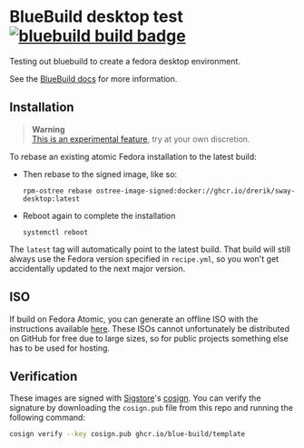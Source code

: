 # BlueBuild desktop test &nbsp; [![bluebuild build badge](https://github.com/drerik/desktop-bluebuild-test/actions/workflows/build.yml/badge.svg)](https://github.com/drerik/desktop-bluebuild-test/actions/workflows/build.yml)

Testing out bluebuild to create a fedora desktop environment.

See the [BlueBuild docs](https://blue-build.org/how-to/setup/) for more information.



## Installation

> **Warning**  
> [This is an experimental feature](https://www.fedoraproject.org/wiki/Changes/OstreeNativeContainerStable), try at your own discretion.

To rebase an existing atomic Fedora installation to the latest build:

- Then rebase to the signed image, like so:
  ```
  rpm-ostree rebase ostree-image-signed:docker://ghcr.io/drerik/sway-desktop:latest
  ```
- Reboot again to complete the installation
  ```
  systemctl reboot
  ```

The `latest` tag will automatically point to the latest build. That build will still always use the Fedora version specified in `recipe.yml`, so you won't get accidentally updated to the next major version.

## ISO

If build on Fedora Atomic, you can generate an offline ISO with the instructions available [here](https://blue-build.org/learn/universal-blue/#fresh-install-from-an-iso). These ISOs cannot unfortunately be distributed on GitHub for free due to large sizes, so for public projects something else has to be used for hosting.

## Verification

These images are signed with [Sigstore](https://www.sigstore.dev/)'s [cosign](https://github.com/sigstore/cosign). You can verify the signature by downloading the `cosign.pub` file from this repo and running the following command:

```bash
cosign verify --key cosign.pub ghcr.io/blue-build/template
```

